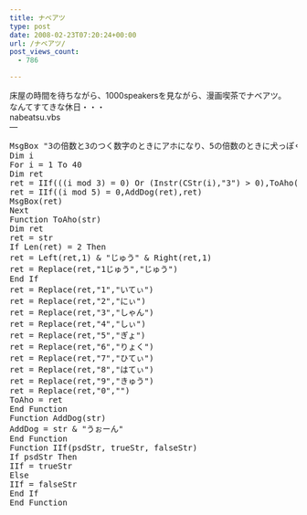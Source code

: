 ```yaml
---
title: ナベアツ
type: post
date: 2008-02-23T07:20:24+00:00
url: /ナベアツ/
post_views_count:
  - 786

---
```

床屋の時間を待ちながら、1000speakersを見ながら、漫画喫茶でナベアツ。  
なんてすてきな休日・・・  
nabeatsu.vbs  
&#8212;

<pre>MsgBox "3の倍数と3のつく数字のときにアホになり、5の倍数のときに犬っぽくなります。（40までいくよ）"
Dim i
For i = 1 To 40
Dim ret
ret = IIf(((i mod 3) = 0) Or (Instr(CStr(i),"3") > 0),ToAho(CStr(i)),CStr(i))
ret = IIf((i mod 5) = 0,AddDog(ret),ret)
MsgBox(ret)
Next
Function ToAho(str)
Dim ret
ret = str
If Len(ret) = 2 Then
ret = Left(ret,1) & "じゅう" & Right(ret,1)
ret = Replace(ret,"1じゅう","じゅう")
End If
ret = Replace(ret,"1","いてぃ")
ret = Replace(ret,"2","にぃ")
ret = Replace(ret,"3","しゃん")
ret = Replace(ret,"4","しぃ")
ret = Replace(ret,"5","ぎょ")
ret = Replace(ret,"6","りょく")
ret = Replace(ret,"7","ひてぃ")
ret = Replace(ret,"8","はてぃ")
ret = Replace(ret,"9","きゅう")
ret = Replace(ret,"0","")
ToAho = ret
End Function
Function AddDog(str)
AddDog = str & "うぉーん"
End Function
Function IIf(psdStr, trueStr, falseStr)
If psdStr Then
IIf = trueStr
Else
IIf = falseStr
End If
End Function
</pre>